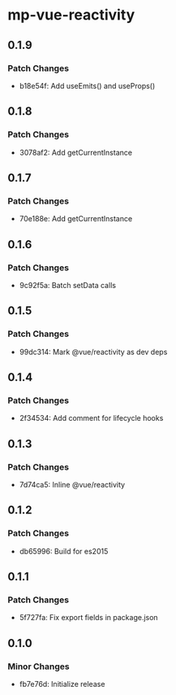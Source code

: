 # mp-vue-reactivity

## 0.1.9

### Patch Changes

- b18e54f: Add useEmits() and useProps()

## 0.1.8

### Patch Changes

- 3078af2: Add getCurrentInstance

## 0.1.7

### Patch Changes

- 70e188e: Add getCurrentInstance

## 0.1.6

### Patch Changes

- 9c92f5a: Batch setData calls

## 0.1.5

### Patch Changes

- 99dc314: Mark @vue/reactivity as dev deps

## 0.1.4

### Patch Changes

- 2f34534: Add comment for lifecycle hooks

## 0.1.3

### Patch Changes

- 7d74ca5: Inline @vue/reactivity

## 0.1.2

### Patch Changes

- db65996: Build for es2015

## 0.1.1

### Patch Changes

- 5f727fa: Fix export fields in package.json

## 0.1.0

### Minor Changes

- fb7e76d: Initialize release

